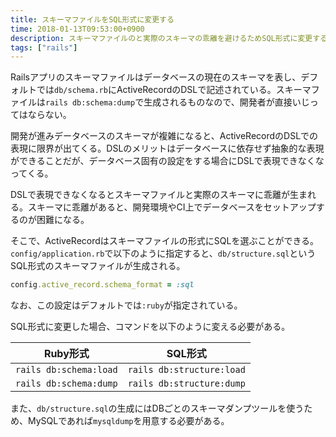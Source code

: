 ```yaml
---
title: スキーマファイルをSQL形式に変更する
time: 2018-01-13T09:53:00+0900
description: スキーマファイルのと実際のスキーマの乖離を避けるためSQL形式に変更する
tags: ["rails"]
---
```


Railsアプリのスキーマファイルはデータベースの現在のスキーマを表し、デフォルトでは`db/schema.rb`にActiveRecordのDSLで記述されている。スキーマファイルは`rails db:schema:dump`で生成されるものなので、開発者が直接いじってはならない。

開発が進みデータベースのスキーマが複雑になると、ActiveRecordのDSLでの表現に限界が出てくる。DSLのメリットはデータベースに依存せず抽象的な表現ができることだが、データベース固有の設定をする場合にDSLで表現できなくなってくる。

DSLで表現できなくなるとスキーマファイルと実際のスキーマに乖離が生まれる。スキーマに乖離があると、開発環境やCI上でデータベースをセットアップするのが困難になる。

そこで、ActiveRecordはスキーマファイルの形式にSQLを選ぶことができる。`config/application.rb`で以下のように指定すると、`db/structure.sql`というSQL形式のスキーマファイルが生成される。

```ruby
config.active_record.schema_format = :sql
```

なお、この設定はデフォルトでは`:ruby`が指定されている。

SQL形式に変更した場合、コマンドを以下のように変える必要がある。

| Ruby形式               | SQL形式                   |
| ---------------------- | ------------------------- |
| `rails db:schema:load` | `rails db:structure:load` |
| `rails db:schema:dump` | `rails db:structure:dump` |

また、`db/structure.sql`の生成にはDBごとのスキーマダンプツールを使うため、MySQLであれば`mysqldump`を用意する必要がある。
